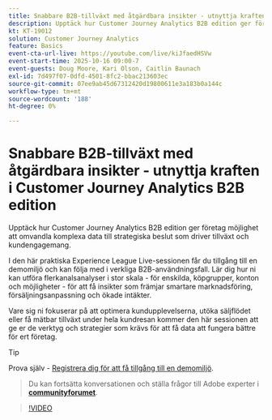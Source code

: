```yaml
---
title: Snabbare B2B-tillväxt med åtgärdbara insikter - utnyttja kraften i Customer Journey Analytics B2B edition
description: Upptäck hur Customer Journey Analytics B2B edition ger företag möjlighet att omvandla komplexa data till strategiska beslut som driver tillväxt och kundengagemang.
kt: KT-19012
solution: Customer Journey Analytics
feature: Basics
event-cta-url-live: https://youtube.com/live/kiJfaedHSVw
event-start-time: 2025-10-16 09:00-7
event-guests: Doug Moore, Kari Olson, Caitlin Baunach
exl-id: 7d497f07-0dfd-4501-8fc2-bbac213603ec
source-git-commit: 07ee9ab45d67312420d19800611e3a183b0a144c
workflow-type: tm+mt
source-wordcount: '188'
ht-degree: 0%

---
```


# Snabbare B2B-tillväxt med åtgärdbara insikter - utnyttja kraften i Customer Journey Analytics B2B edition

Upptäck hur Customer Journey Analytics B2B edition ger företag möjlighet att omvandla komplexa data till strategiska beslut som driver tillväxt och kundengagemang.

I den här praktiska Experience League Live-sessionen får du tillgång till en demomiljö och kan följa med i verkliga B2B-användningsfall. Lär dig hur ni kan utföra flerkanalsanalyser i stor skala - för enskilda, köpgrupper, konton och möjligheter - för att få insikter som främjar smartare marknadsföring, försäljningsanpassning och ökade intäkter.

Vare sig ni fokuserar på att optimera kundupplevelserna, utöka säljflödet eller få mätbar tillväxt under hela kundresan kommer den här sessionen att ge er de verktyg och strategier som krävs för att få data att fungera bättre för ert företag.

>[!TIP]
>
> Prova själv - [Registrera dig för att få tillgång till en demomiljö](https://business.adobe.com/resources/customer-journey-analytics-b2b-edition-sandbox.html).
> > Du kan fortsätta konversationen och ställa frågor till Adobe experter i **[communityforumet](https://experienceleaguecommunities.adobe.com/t5/adobe-analytics-discussions/experience-league-live-unlock-the-power-of-customer-journey/td-p/780513#)**.

>[!VIDEO](https://video.tv.adobe.com/v/3476010/?learn=on&enablevpops)
